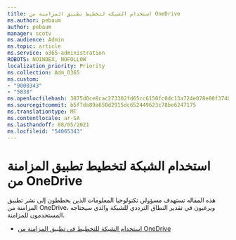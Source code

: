 ```yaml
---
title: استخدام الشبكة لتخطيط تطبيق المزامنة من OneDrive
ms.author: pebaum
author: pebaum
manager: scotv
ms.audience: Admin
ms.topic: article
ms.service: o365-administration
ROBOTS: NOINDEX, NOFOLLOW
localization_priority: Priority
ms.collection: Adm_O365
ms.custom:
- "9000343"
- "5838"
ms.openlocfilehash: 3875d0ce8cac273302fd65cc6150fc0dc13a724e078e80f37407fe29b93fe265
ms.sourcegitcommit: b5f7da89a650d2915dc652449623c78be6247175
ms.translationtype: MT
ms.contentlocale: ar-SA
ms.lasthandoff: 08/05/2021
ms.locfileid: "54065343"
---
```

# <a name="network-utilization-planning-for-the-onedrive-sync-app"></a>استخدام الشبكة لتخطيط تطبيق المزامنة من OneDrive

هذه المقاله تستهدف مسؤولي تكنولوجيا المعلومات الذين يخططون إلى نشر تطبيق المزامنة من OneDrive، ويرغبون في تقدير النطاق الترددي للشبكة والذي سيحتاجه المستخدمون للمزامنة.  

- [استخدام الشبكة للتخطيط في تطبيق المزامنة من OneDrive](https://docs.microsoft.com/onedrive/network-utilization-planning)